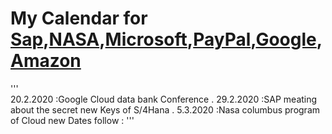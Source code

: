 # My Calendar for [Sap](https://www.sap.com/germany/cmp/dg/s4hana-move-general-request/index.html?campaigncode=CRM-DE20-PPC-DDE_DCRTA0&source=ppc-mee-ao-dg_S4H_x_DE_x_x-GOO-x-x&DFA=1&gclid=Cj0KCQiA7aPyBRChARIsAJfWCgJgR-xljMbrXhHrM0fdfPuITPeomw1mOtsuNCCW7gpE0R-GSpFVOEkaAs6PEALw_wcB&gclsrc=aw.dshttps://www.sap.com/germany/cmp/dg/s4hana-move-general-request/index.html?campaigncode=CRM-DE20-PPC-DDE_DCRTA0&source=ppc-mee-ao-dg_S4H_x_DE_x_x-GOO-x-x&DFA=1&gclid=Cj0KCQiA7aPyBRChARIsAJfWCgJgR-xljMbrXhHrM0fdfPuITPeomw1mOtsuNCCW7gpE0R-GSpFVOEkaAs6PEALw_wcB&gclsrc=aw.ds),[NASA](https://www.nasa.gov/),[Microsoft](https://www.microsoft.com/de-de/ai?activetab=pivot1%3aprimaryr5),[PayPal](https://www.paypal.com/de/home),[Google](https://www.google.de/),[Amazon](https://www.amazon.de/?&tag=hydraamazon09-21&ref=pd_sl_781ozcfkw7_e&adgrpid=71137539015&hvpone=&hvptwo=&hvadid=391572096639&hvpos=&hvnetw=g&hvrand=1678609853227691) 

'''  
20.2.2020 :Google Cloud data bank Conference .
29.2.2020 :SAP meating about the secret new Keys of S/4Hana . 
5.3.2020 :Nasa columbus program of Cloud
new Dates follow :
'''
 

